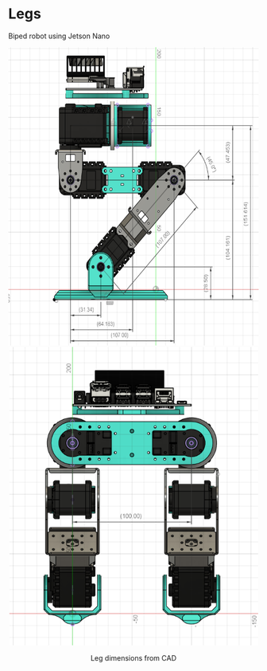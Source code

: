 # Legs
Biped robot using Jetson Nano

<p align="center">
  <img src="https://github.com/ethan-blomberg/Legs/blob/main/leg_dims_side.png" width = "596" height = "599"/>
  <img src="https://github.com/ethan-blomberg/Legs/blob/main/leg_dims_front.png" width = "501" height = "599"/>
</p>
<p align="center">
Leg dimensions from CAD
</p>

